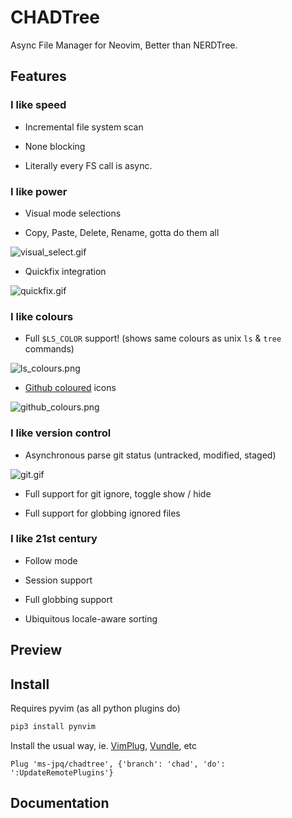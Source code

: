 # CHADTree

Async File Manager for Neovim, Better than NERDTree.

## Features

### I like speed

- Incremental file system scan

- None blocking

- Literally every FS call is async.

### I like power

- Visual mode selections

- Copy, Paste, Delete, Rename, gotta do them all

![visual_select.gif](https://raw.githubusercontent.com/ms-jpq/chadtree/chad/preview/visual_select.gif)

- Quickfix integration

![quickfix.gif](https://raw.githubusercontent.com/ms-jpq/chadtree/chad/preview/quickfix.gif)

### I like colours

- Full `$LS_COLOR` support! (shows same colours as unix `ls` & `tree` commands)

![ls_colours.png](https://raw.githubusercontent.com/ms-jpq/chadtree/chad/preview/ls_colours.png)

- [Github coloured](https://github.com/github/linguist) icons

![github_colours.png](https://raw.githubusercontent.com/ms-jpq/chadtree/chad/preview/github_colours.png)

### I like version control

- Asynchronous parse git status (untracked, modified, staged)

![git.gif](https://raw.githubusercontent.com/ms-jpq/chadtree/chad/preview/git.png)

- Full support for git ignore, toggle show / hide

- Full support for globbing ignored files

### I like 21st century

- Follow mode

- Session support

- Full globbing support

- Ubiquitous locale-aware sorting

## Preview

## Install

Requires pyvim (as all python plugins do)

```sh
pip3 install pynvim
```

Install the usual way, ie. [VimPlug](https://github.com/junegunn/vim-plug), [Vundle](https://github.com/VundleVim/Vundle.vim), etc

```VimL
Plug 'ms-jpq/chadtree', {'branch': 'chad', 'do': ':UpdateRemotePlugins'}
```

## Documentation
